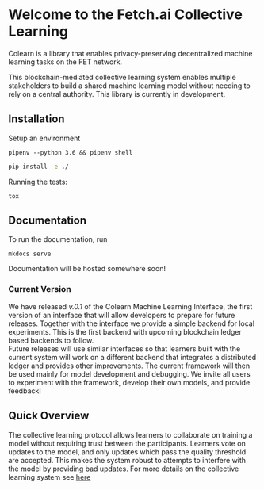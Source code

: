 # Welcome to the Fetch.ai Collective Learning

Colearn is a library that enables privacy-preserving decentralized machine learning tasks on the FET network.

This blockchain-mediated collective learning system enables multiple stakeholders to build a shared 
machine learning model without needing to rely on a central authority. 
This library is currently in development. 


## Installation
Setup an environment

`pipenv --python 3.6 && pipenv shell`

```bash
pip install -e ./
```
Running the tests:
```
tox
```

## Documentation
To run the documentation, run 
```
mkdocs serve
```
Documentation will be hosted somewhere soon!


### Current Version

We have released *v.0.1* of the Colearn Machine Learning Interface, the first version of an interface that will allow developers to prepare for future releases. 
Together with the interface we provide a simple backend for local experiments. This is the first backend with upcoming blockchain ledger based backends to follow.  
Future releases will use similar interfaces so that learners built with the current system will work on a different backend that integrates a distributed ledger and provides other improvements.
The current framework will then be used mainly for model development and debugging.
We invite all users to experiment with the framework, develop their own models, and provide feedback!



## Quick Overview
The collective learning protocol allows learners to collaborate on training a model without requiring trust between the participants. Learners vote on updates to the model, and only updates which pass the quality threshold are accepted. This makes the system robust to attempts to interfere with the model by providing bad updates. For more details on the collective learning system see [here](docs/about.md)

